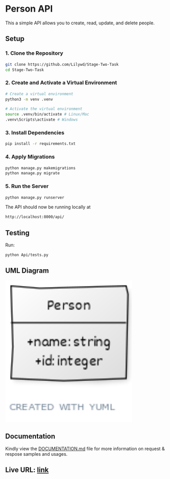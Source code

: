 # Person API

This  a simple API allows you to create, read, update, and delete people.

## Setup

### 1. Clone the Repository

```bash
git clone https://github.com/Lilywd/Stage-Two-Task
cd Stage-Two-Task
```

### 2. Create and Activate a Virtual Environment

```bash
# Create a virtual environment
python3 -m venv .venv
```

```bash
# Activate the virtual environment
source .venv/bin/activate # Linux/Mac
.venv\Scripts\activate # Windows
```

### 3. Install Dependencies

```bash
pip install -r requirements.txt
```

### 4. Apply Migrations

```bash
python manage.py makemigrations
python manage.py migrate
```

### 5. Run the Server

```bash
python manage.py runserver
```

The API should now be running locally at 
```bash
http://localhost:8000/api/
```

<!-- 4. Create a .env file and add the following environment variables:

DB_USERNAME=your_username
DB_PASSWORD=your_password
DB_HOST=your_host
DB_PORT=your_port
DB_DATABASE=your_database -->


## Testing
Run:

```bash
python Api/tests.py
```


## UML Diagram

<img width="400" alt="image" src="uml-diagram.png">

## Documentation

Kindly view the [DOCUMENTATION.md](DOCUMENTATION.md) file for more information on request & respose samples and usages.

## Live URL: [link](https://stage-two-3091.onrender.com/api/)
